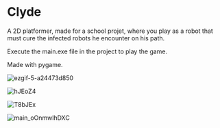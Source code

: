# Clyde

A 2D platformer, made for a school projet, where you play as a robot that must cure the infected robots he encounter on his path.

Execute the main.exe file in the project to play the game.

Made with pygame.

![ezgif-5-a24473d850](https://github.com/Yohan27x/Clyde/assets/81105099/4978aa21-c4d7-46dd-886a-31be9e538f07)

![hJEoZ4](https://github.com/Yohan27x/Isometric-Builder/assets/81105099/5f5e5316-0b77-47de-a8aa-a5d70cf98fca)

![T8bJEx](https://github.com/Yohan27x/Isometric-Builder/assets/81105099/5939e71d-dd9a-4001-8cb0-5418bcdcb987)

![main_oOnmwlhDXC](https://github.com/Yohan27x/Clyde/assets/81105099/bce49278-e492-4b91-8658-2562fb0c4735)



